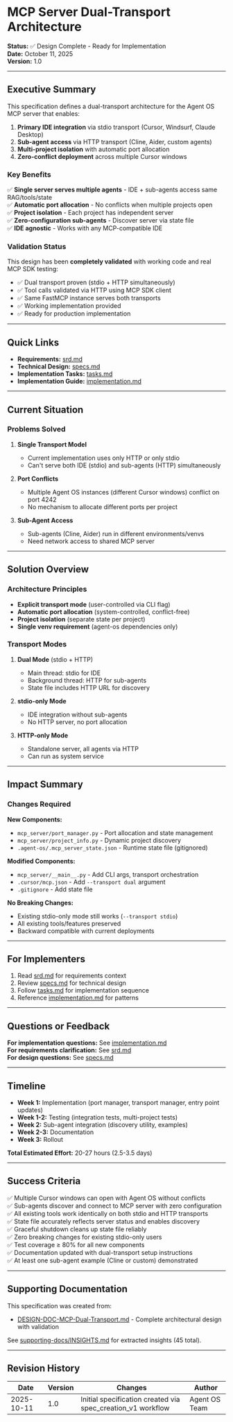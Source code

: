 # MCP Server Dual-Transport Architecture

**Status:** ✅ Design Complete - Ready for Implementation  
**Date:** October 11, 2025  
**Version:** 1.0  

---

## Executive Summary

This specification defines a dual-transport architecture for the Agent OS MCP server that enables:

1. **Primary IDE integration** via stdio transport (Cursor, Windsurf, Claude Desktop)
2. **Sub-agent access** via HTTP transport (Cline, Aider, custom agents)
3. **Multi-project isolation** with automatic port allocation
4. **Zero-conflict deployment** across multiple Cursor windows

### Key Benefits

✅ **Single server serves multiple agents** - IDE + sub-agents access same RAG/tools/state  
✅ **Automatic port allocation** - No conflicts when multiple projects open  
✅ **Project isolation** - Each project has independent server  
✅ **Zero-configuration sub-agents** - Discover server via state file  
✅ **IDE agnostic** - Works with any MCP-compatible IDE  

### Validation Status

This design has been **completely validated** with working code and real MCP SDK testing:
- ✅ Dual transport proven (stdio + HTTP simultaneously)
- ✅ Tool calls validated via HTTP using MCP SDK client
- ✅ Same FastMCP instance serves both transports
- ✅ Working implementation provided
- ✅ Ready for production implementation

---

## Quick Links

- **Requirements:** [srd.md](srd.md)
- **Technical Design:** [specs.md](specs.md)
- **Implementation Tasks:** [tasks.md](tasks.md)
- **Implementation Guide:** [implementation.md](implementation.md)

---

## Current Situation

### Problems Solved

1. **Single Transport Model**
   - Current implementation uses only HTTP or only stdio
   - Can't serve both IDE (stdio) and sub-agents (HTTP) simultaneously

2. **Port Conflicts**
   - Multiple Agent OS instances (different Cursor windows) conflict on port 4242
   - No mechanism to allocate different ports per project

3. **Sub-Agent Access**
   - Sub-agents (Cline, Aider) run in different environments/venvs
   - Need network access to shared MCP server

---

## Solution Overview

### Architecture Principles

- **Explicit transport mode** (user-controlled via CLI flag)
- **Automatic port allocation** (system-controlled, conflict-free)
- **Project isolation** (separate state per project)
- **Single venv requirement** (agent-os dependencies only)

### Transport Modes

1. **Dual Mode** (stdio + HTTP)
   - Main thread: stdio for IDE
   - Background thread: HTTP for sub-agents
   - State file includes HTTP URL for discovery

2. **stdio-only Mode**
   - IDE integration without sub-agents
   - No HTTP server, no port allocation

3. **HTTP-only Mode**
   - Standalone server, all agents via HTTP
   - Can run as system service

---

## Impact Summary

### Changes Required

**New Components:**
- `mcp_server/port_manager.py` - Port allocation and state management
- `mcp_server/project_info.py` - Dynamic project discovery
- `.agent-os/.mcp_server_state.json` - Runtime state file (gitignored)

**Modified Components:**
- `mcp_server/__main__.py` - Add CLI args, transport orchestration
- `.cursor/mcp.json` - Add `--transport dual` argument
- `.gitignore` - Add state file

**No Breaking Changes:**
- Existing stdio-only mode still works (`--transport stdio`)
- All existing tools/features preserved
- Backward compatible with current deployments

---

## For Implementers

1. Read [srd.md](srd.md) for requirements context
2. Review [specs.md](specs.md) for technical design
3. Follow [tasks.md](tasks.md) for implementation sequence
4. Reference [implementation.md](implementation.md) for patterns

---

## Questions or Feedback

**For implementation questions:** See [implementation.md](implementation.md)  
**For requirements clarification:** See [srd.md](srd.md)  
**For design questions:** See [specs.md](specs.md)

---

## Timeline

- **Week 1:** Implementation (port manager, transport manager, entry point updates)
- **Week 1-2:** Testing (integration tests, multi-project tests)
- **Week 2:** Sub-agent integration (discovery utility, examples)
- **Week 2-3:** Documentation
- **Week 3:** Rollout

**Total Estimated Effort:** 20-27 hours (2.5-3.5 days)

---

## Success Criteria

✅ Multiple Cursor windows can open with Agent OS without conflicts  
✅ Sub-agents discover and connect to MCP server with zero configuration  
✅ All existing tools work identically on both stdio and HTTP transports  
✅ State file accurately reflects server status and enables discovery  
✅ Graceful shutdown cleans up state file reliably  
✅ Zero breaking changes for existing stdio-only users  
✅ Test coverage ≥ 80% for all new components  
✅ Documentation updated with dual-transport setup instructions  
✅ At least one sub-agent example (Cline or custom) demonstrated

---

## Supporting Documentation

This specification was created from:
- [DESIGN-DOC-MCP-Dual-Transport.md](supporting-docs/DESIGN-DOC-MCP-Dual-Transport.md) - Complete architectural design with validation

See [supporting-docs/INSIGHTS.md](supporting-docs/INSIGHTS.md) for extracted insights (45 total).

---

## Revision History

| Date | Version | Changes | Author |
|------|---------|---------|--------|
| 2025-10-11 | 1.0 | Initial specification created via spec_creation_v1 workflow | Agent OS Team |
